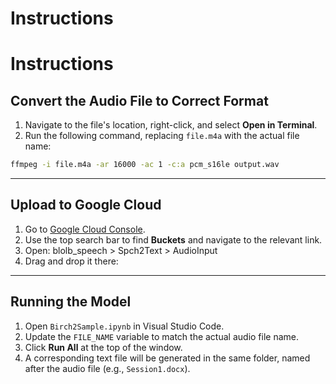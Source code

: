# Instructions
# Instructions

## Convert the Audio File to Correct Format

1. Navigate to the file's location, right-click, and select **Open in Terminal**.
2. Run the following command, replacing `file.m4a` with the actual file name:


   
```sh
ffmpeg -i file.m4a -ar 16000 -ac 1 -c:a pcm_s16le output.wav
```

---

## Upload to Google Cloud

1. Go to [Google Cloud Console](https://console.cloud.google.com/).
2. Use the top search bar to find **Buckets** and navigate to the relevant link.
3. Open:
   blolb_speech > Spch2Text > AudioInput 
4. Drag and drop it there:


---

## Running the Model

1. Open `Birch2Sample.ipynb` in Visual Studio Code.
2. Update the `FILE_NAME` variable to match the actual audio file name.
3. Click **Run All** at the top of the window.
4. A corresponding text file will be generated in the same folder, named after the audio file (e.g., `Session1.docx`).



